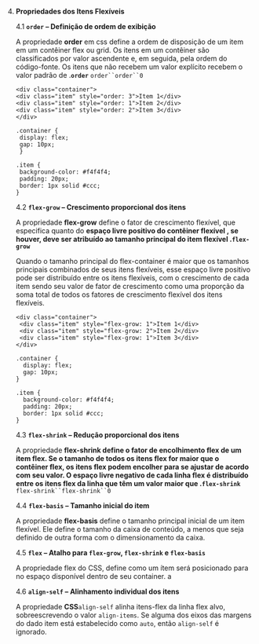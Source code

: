  4. **Propriedades dos Itens Flexíveis**

      4.1 **`order` – Definição de ordem de exibição**

      A propriedade **order** em css define a ordem de disposição de um item em um contêiner flex ou grid. Os itens em um contêiner são classificados por valor ascendente e, em seguida, pela ordem do código-fonte. Os itens que não recebem um valor explícito recebem o valor padrão de .**`order`** `order``order``0`
    ```
    <div class="container">
    <div class="item" style="order: 3">Item 1</div>
    <div class="item" style="order: 1">Item 2</div>
    <div class="item" style="order: 2">Item 3</div>
    </div>
    ```
    ```
    .container {
     display: flex;
     gap: 10px;
     }

    .item {
     background-color: #f4f4f4;
     padding: 20px;
     border: 1px solid #ccc;
    }
    ```

      4.2 **`flex-grow` – Crescimento proporcional dos itens**

      A propriedade **flex-grow** define o fator de crescimento flexível, que especifica quanto do **espaço livre positivo **do contêiner flexível , se houver, deve ser atribuído ao **tamanho** principal do item flexível .**`flex-grow`** 

      Quando o tamanho principal do flex-container é maior que os tamanhos  principais combinados de seus itens flexíveis, esse espaço livre  positivo pode ser distribuído entre os itens flexíveis, com o  crescimento de cada item sendo seu valor de fator de crescimento como  uma proporção da soma total de todos os fatores de crescimento flexível  dos itens flexíveis.
    ```
    <div class="container">
     <div class="item" style="flex-grow: 1">Item 1</div>
     <div class="item" style="flex-grow: 2">Item 2</div>
     <div class="item" style="flex-grow: 1">Item 3</div>
    </div>
    ```
    ```
    .container {
      display: flex;
      gap: 10px;
    }
    
    .item {
      background-color: #f4f4f4;
      padding: 20px;
      border: 1px solid #ccc;
    }
    ```

      4.3 **`flex-shrink` – Redução proporcional dos itens**

      A propriedade **flex-shrink **define o fator de encolhimento flex de um item flex. Se o tamanho de todos os itens flex for maior que o contêiner flex, os itens flex podem encolher para se ajustar de acordo com seu valor. O espaço livre negativo de cada linha flex é distribuído entre os itens flex da linha que têm um valor maior que .**`flex-shrink`** `flex-shrink``flex-shrink``0`

      4.4 **`flex-basis` – Tamanho inicial do item**

      A propriedade **flex-basis** define o tamanho principal inicial de um item flexível. Ele define o tamanho da caixa de conteúdo, a menos que seja definido de outra forma com o dimensionamento da caixa.

      4.5 **`flex` – Atalho para `flex-grow`, `flex-shrink` e `flex-basis`**

      A propriedade flex do CSS, define como um ítem será posicionado para no espaço disponível dentro de seu container.	a

      4.6 **`align-self` – Alinhamento individual dos itens**

      A propriedade **CSS**`align-self` alinha itens-flex da linha flex alvo, sobreescrevendo o valor `align-items`. Se alguma dos eixos das margens do dado item está estabelecido como `auto`, então `align-self` é ignorado.
